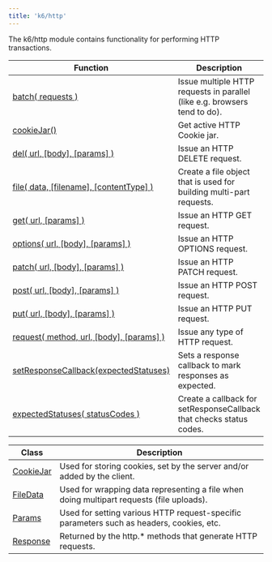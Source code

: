```yaml
---
title: 'k6/http'
---
```


The k6/http module contains functionality for performing HTTP transactions.

| Function | Description |
| -------- | ----------- |
| [batch( requests )](/javascript-api/k6-http/batch-requests)  | Issue multiple HTTP requests in parallel (like e.g. browsers tend to do). |
| [cookieJar()](/javascript-api/k6-http/cookiejar-method)  | Get active HTTP Cookie jar. |
| [del( url, [body], [params] )](/javascript-api/k6-http/del-url-body-params)  | Issue an HTTP DELETE request. |
| [file( data, [filename], [contentType] )](/javascript-api/k6-http/file-data-filename-contenttype)  | Create a file object that is used for building multi-part requests. |
| [get( url, [params] )](/javascript-api/k6-http/get-url-params)  | Issue an HTTP GET request. |
| [options( url, [body], [params] )](/javascript-api/k6-http/options-url-body-params)  | Issue an HTTP OPTIONS request. |
| [patch( url, [body], [params] )](/javascript-api/k6-http/patch-url-body-params)  | Issue an HTTP PATCH request. |
| [post( url, [body], [params] )](/javascript-api/k6-http/post-url-body-params)  | Issue an HTTP POST request. |
| [put( url, [body], [params] )](/javascript-api/k6-http/put-url-body-params)  | Issue an HTTP PUT request. |
| [request( method, url, [body], [params] )](/javascript-api/k6-http/request-method-url-body-params)  | Issue any type of HTTP request. |
| [setResponseCallback(expectedStatuses)](/javascript-api/k6-http/setresponsecallback-callback)  | Sets a response callback to mark responses as expected. |
| [expectedStatuses( statusCodes )](/javascript-api/k6-http/expectedstatuses-statuses)  | Create a callback for setResponseCallback that checks status codes. |

| Class | Description |
| -------- | ----------- |
| [CookieJar](/javascript-api/k6-http/cookiejar)  |  Used for storing cookies, set by the server and/or added by the client. |
| [FileData](/javascript-api/k6-http/filedata)  |  Used for wrapping data representing a file when doing multipart requests (file uploads). |
| [Params](/javascript-api/k6-http/params)  |  Used for setting various HTTP request-specific parameters such as headers, cookies, etc. |
| [Response](/javascript-api/k6-http/response)  |  Returned by the http.* methods that generate HTTP requests. |

